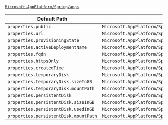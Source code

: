 [`Microsoft.AppPlatform/Spring/apps`](https://docs.microsoft.com/en-us/azure/templates/microsoft.appplatform/spring/apps)

| Default Path | Alias |
|---|---|
| `properties.public` | `Microsoft.AppPlatform/Spring/apps/public` |
| `properties.url` | `Microsoft.AppPlatform/Spring/apps/url` |
| `properties.provisioningState` | `Microsoft.AppPlatform/Spring/apps/provisioningState` |
| `properties.activeDeploymentName` | `Microsoft.AppPlatform/Spring/apps/activeDeploymentName` |
| `properties.fqdn` | `Microsoft.AppPlatform/Spring/apps/fqdn` |
| `properties.httpsOnly` | `Microsoft.AppPlatform/Spring/apps/httpsOnly` |
| `properties.createdTime` | `Microsoft.AppPlatform/Spring/apps/createdTime` |
| `properties.temporaryDisk` | `Microsoft.AppPlatform/Spring/apps/temporaryDisk` |
| `properties.temporaryDisk.sizeInGB` | `Microsoft.AppPlatform/Spring/apps/temporaryDisk.sizeInGB` |
| `properties.temporaryDisk.mountPath` | `Microsoft.AppPlatform/Spring/apps/temporaryDisk.mountPath` |
| `properties.persistentDisk` | `Microsoft.AppPlatform/Spring/apps/persistentDisk` |
| `properties.persistentDisk.sizeInGB` | `Microsoft.AppPlatform/Spring/apps/persistentDisk.sizeInGB` |
| `properties.persistentDisk.usedInGB` | `Microsoft.AppPlatform/Spring/apps/persistentDisk.usedInGB` |
| `properties.persistentDisk.mountPath` | `Microsoft.AppPlatform/Spring/apps/persistentDisk.mountPath` |

